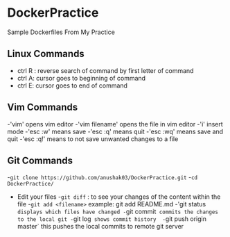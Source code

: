# DockerPractice
Sample Dockerfiles From My Practice

## Linux Commands
- ctrl R : reverse search of command by first letter of command
- ctrl A: cursor goes to beginning of command
- ctrl E: cursor goes to end of command

## Vim Commands
-'vim' opens vim editor
-'vim filename' opens the file in vim editor
-'i' insert mode
-'esc :w' means save
-'esc :q' means quit
-'esc :wq' means save and quit
-'esc :q!' means to not save unwanted changes to a file


## Git Commands
-`git clone https://github.com/anushak03/DockerPractice.git`
-`cd DockerPractice/`

- Edit your files
-`git diff` : to see your changes of the content within the file
-`git add <filename>` example: git add README.md
-'git status` displays which files have changed
-`git commit` commits the changes to the local git
-`git log` shows commit history 
-`git push origin master` this pushes the local commits to remote git server


